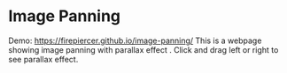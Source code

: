 ﻿# Image Panning
Demo: https://firepiercer.github.io/image-panning/
This is a webpage showing image panning with parallax effect . Click and drag left or right to see parallax effect.
